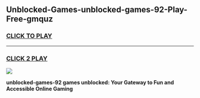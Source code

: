 
## Unblocked-Games-unblocked-games-92-Play-Free-gmquz
<h3>
<a href="https://premium76.site?title=unblocked-games-92&ref=21A">CLICK TO PLAY</a></h3>
<hr>

<h3>
<a href="https://premium76.site?title=unblocked-games-92&ref=21A">CLICK 2 PLAY</a>
  
</h3>

<a href="https://premium76.site?title=unblocked-games-92&ref=21A"><img src="https://clearcache.store/games.png"></a>


**unblocked-games-92 games unblocked: Your Gateway to Fun and Accessible Online Gaming**
